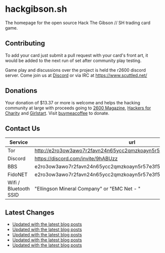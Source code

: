 # hackgibson.sh
The homepage for the open source Hack The Gibson // SH trading card game.


## Contributing

To add your card just submit a pull request with your card's front art, it would be added to the next run of set after community play testing.

Game play and discussions over the project is held the r2600 discord server. Come join us at [Discord](https://discord.com/invite/9hABUzz) or via IRC at https://www.scuttled.net/


## Donations

Your donation of $13.37 or more is welcome and helps the hacking community at large with proceeds going to [2600 Magazine](https://2600.com/), [Hackers for Charity](https://hackersforcharity.org) and [Girlstart](https://girlstart.org).  Visit [buymeacoffee](https://www.buymeacoffee.com/hackgibson.sh) to donate.


## Contact Us

Service | url
-|-
Tor | http://e2ro3ow3awo7r2favn24n65ycc2qmzkoayn5r57e3f56nvjwdcgg32ad.onion
Discord | https://discord.com/invite/9hABUzz
BBS | e2ro3ow3awo7r2favn24n65ycc2qmzkoayn5r57e3f56nvjwdcgg32ad.onion:23
FidoNET | e2ro3ow3awo7r2favn24n65ycc2qmzkoayn5r57e3f56nvjwdcgg32ad.onion:24554
Wifi / Bluetooth SSID | "Ellingson Mineral Company" or "EMC Net - <fidonet address>"

## Latest Changes
<!-- BLOG-POST-LIST:START -->
- [Updated with the latest blog posts](https://github.com/DFW2600/hackgibson.sh/commit/9743364f4b859a9156b67e357d4df1f63baaa039)
- [Updated with the latest blog posts](https://github.com/DFW2600/hackgibson.sh/commit/85e8c246d19251edbb75441a6ea3a2dbc6c4e550)
- [Updated with the latest blog posts](https://github.com/DFW2600/hackgibson.sh/commit/18b31c17bb513536634fd7d68626c9a1d7de21e1)
- [Updated with the latest blog posts](https://github.com/DFW2600/hackgibson.sh/commit/984e204ea5e1bd111f30f79803f9a6779caff82b)
- [Updated with the latest blog posts](https://github.com/DFW2600/hackgibson.sh/commit/56ddbbe0029c6d4e5853bbce646a4d48a9e265a9)
<!-- BLOG-POST-LIST:END -->
